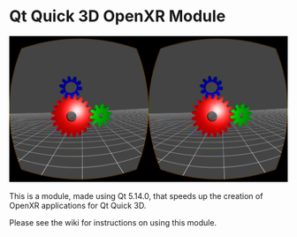# Qt Quick 3D OpenXR Module
![XRGears demo](https://github.com/technobaboo/quick3d-openxr/blob/master/examples/quick3d-openxr/xrgears/doc/screenshot.png?raw=true)

This is a module, made using Qt 5.14.0, that speeds up the creation of OpenXR applications for Qt Quick 3D.

Please see the wiki for instructions on using this module.

